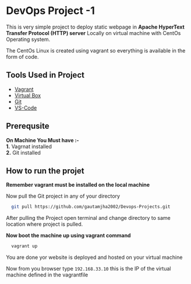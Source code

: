
# DevOps Project -1

This is very simple project to deploy static webpage in **Apache HyperText Transfer Protocol (HTTP) server** Locally on virtual machine with CentOs Operating system.
  
The CentOs Linux is created using vagrant so everything is available in the form of code.
  



## Tools Used in Project

 - [Vagrant](https://www.vagrantup.com/)
 - [Virtual Box](https://www.virtualbox.org/wiki/Downloads)
 - [Git](https://git-scm.com/downloads)
 - [VS-Code](https://code.visualstudio.com/download)




## Prerequsite

**On Machine You Must have :-**  
**1.** Vagrnat installed  
**2.** Git installed  

## How to run the projet

**Remember vagrant must be installed on the local machine**

Now pull the Git project in any of your directory 


```bash
  git pull https://github.com/gautamjha2002/Devops-Projects.git
```
After pulling the Project open terminal and change directory to same location where project is pulled.
  
**Now boot the machine up using vagrant command**
```bash
  vagrant up
```  
You are done yor website is deployed and hosted on your virtual machine
  
Now from you browser type `192.168.33.10` this is the IP of the virtual machine defined in the vagrantfile
  



